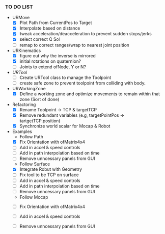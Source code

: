 ### TO DO LIST
- URMove
  - [X] Plot Path from CurrentPos to Target 
  - [X] Interpolate based on distance
  - [X] tweak acceleration/deacceleration to prevent sudden stops/jerks
  - [X] select correct Q Sol
  - [ ] remap to correct ranges/wrap to nearest joint position
- URKinematics
  - [X] figure out why the inverse is mirrored
  - [X] initial rotations on quaternion?
  - [ ] Joints to extend ofNode, Y or N?
- _URTool_
  - [ ] Create URTool class to manage the Toolpoint
  - [ ] create safe zone to prevent toolpoint from colliding with body.
- URWorkingZone
  - [X] Define a working zone and optimize movements to remain within that zone (Sort of done)
- Refactoring
  - [X] Rename Toolpoint -> TCP & targetTCP
  - [X] Remove redundant variables (e.g, targetPointPos -> tartgetTCP.position)
  - [X] Synchronize world scalar for Mocap & Robot
- Examples
  - Follow Path
  - [X] Fix Orientation with ofMatrix4x4
  - [ ] Add in accel & speed controls
  - [ ] Add in path interpolation based on time
  - [ ] Remove unncessary panels from GUI
  - Follow Surface
  - [X] Integrate Robut with Geometry
  - [ ] Fix tool to be TCP on surface
  - [ ] Add in accel & speed controls
  - [ ] Add in path interpolation based on time
  - [ ] Remove unncessary panels from GUI
  - Follow Mocap
  - [ ] Fix Orientation with ofMatrix4x4
  - [ ] Add in accel & speed controls
  - [ ] Remove unncessary panels from GUI
  
